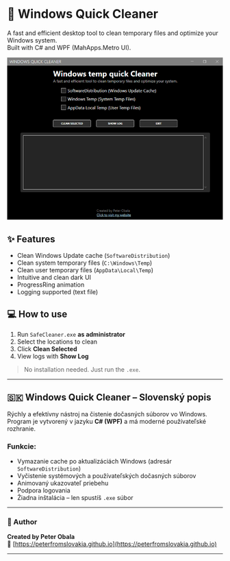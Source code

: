 # 🧼 Windows Quick Cleaner

A fast and efficient desktop tool to clean temporary files and optimize your Windows system.  
Built with C# and WPF (MahApps.Metro UI).

![Screenshot](screenshot.png)

## ✨ Features

- Clean Windows Update cache (`SoftwareDistribution`)
- Clean system temporary files (`C:\Windows\Temp`)
- Clean user temporary files (`AppData\Local\Temp`)
- Intuitive and clean dark UI
- ProgressRing animation
- Logging supported (text file)

## 💻 How to use

1. Run `SafeCleaner.exe` **as administrator**
2. Select the locations to clean
3. Click **Clean Selected**
4. View logs with **Show Log**

> No installation needed. Just run the `.exe`.

---

## 🇸🇰 Windows Quick Cleaner – Slovenský popis

Rýchly a efektívny nástroj na čistenie dočasných súborov vo Windows.  
Program je vytvorený v jazyku **C# (WPF)** a má moderné používateľské rozhranie.

### Funkcie:

- Vymazanie cache po aktualizáciách Windows (adresár `SoftwareDistribution`)
- Vyčistenie systémových a používateľských dočasných súborov
- Animovaný ukazovateľ priebehu
- Podpora logovania
- Žiadna inštalácia – len spustíš `.exe` súbor

---

### 👤 Author

**Created by Peter Obala**  
🔗 [https://peterfromslovakia.github.io](https://peterfromslovakia.github.io)

---

